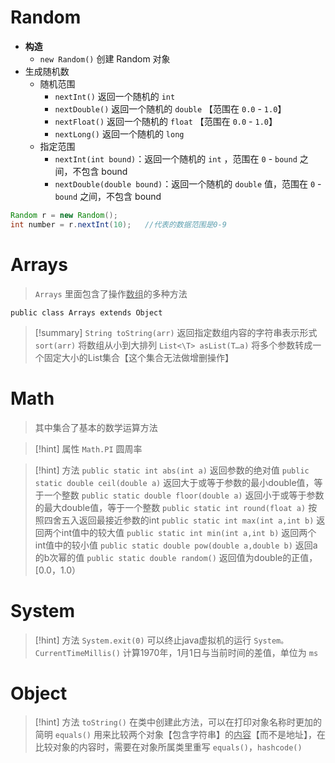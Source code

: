 # Random
- **构造**
	- `new Random()` 创建 Random 对象
- 生成随机数
	- 随机范围
		- `nextInt()` 返回一个随机的 `int` 
		- `nextDouble()` 返回一个随机的 `double` 【范围在 `0.0` - `1.0`】
		- `nextFloat()` 返回一个随机的 `float` 【范围在 `0.0` - `1.0`】
		- `nextLong()` 返回一个随机的 `long` 
	- 指定范围
		- `nextInt(int bound)`：返回一个随机的 `int` ，范围在 `0` - `bound` 之间，不包含 bound
		- `nextDouble(double bound)`：返回一个随机的 `double` 值，范围在 `0` - `bound` 之间，不包含 bound

```java
Random r = new Random();
int number = r.nextInt(10);   //代表的数据范围是0-9
```

# Arrays
> `Arrays` 里面包含了操作<u>数组</u>的多种方法

```
public class Arrays extends Object
```

>[!summary]
>`String toString(arr)`  返回指定数组内容的字符串表示形式
>`sort(arr)`  将数组从小到大排列
>`List<\T> asList(T…a)`  将多个参数转成一个固定大小的List集合【这个集合无法做增删操作】

# Math
>其中集合了基本的数学运算方法

>[!hint] 属性
>`Math.PI`  圆周率

>[!hint] 方法
> `public static int abs(int a)`  返回参数的绝对值
> `public static double ceil(double a)`  返回大于或等于参数的最小double值，等于一个整数
> `public static double floor(double a)`  返回小于或等于参数的最大double值，等于一个整数
> `public static int round(float a)`  按照四舍五入返回最接近参数的int
> `public static int max(int a,int b)`  返回两个int值中的较大值
> `public static int min(int a,int b)`  返回两个int值中的较小值
> `public static double pow(double a,double b)`  返回a的b次幂的值
> `public static double random()`  返回值为double的正值，\[0.0，1.0）

# System
>[!hint] 方法
>`System.exit(0)` 可以终止java虚拟机的运行
>`System。CurrentTimeMillis()`  计算1970年，1月1日与当前时间的差值，单位为 `ms`

# Object
>[!hint] 方法
>`toString()`  在类中创建此方法，可以在打印对象名称时更加的简明
>`equals()`  用来比较两个对象【包含字符串】的<u>内容</u>【而不是地址】，在比较对象的内容时，需要在对象所属类里重写 `equals()`，`hashcode()`






















